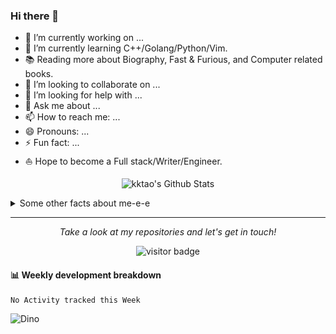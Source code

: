 ### Hi there 👋

<!--
**kktao/kktao** is a ✨ _special_ ✨ repository because its `README.md` (this file) appears on your GitHub profile.

Here are some ideas to get you started:
-->

* 🔭  I’m currently working on ...
* 🌱  I’m currently learning C++/Golang/Python/Vim.
* 📚  Reading more about Biography, Fast & Furious, and Computer related books.
* 👯  I’m looking to collaborate on ...
* 🤔  I’m looking for help with ...
* 💬  Ask me about ...
* 📫  How to reach me: ...
* 😄  Pronouns: ...
* ⚡  Fun fact: ...
* ⛵  Hope to become a Full stack/Writer/Engineer.

<p align="center">
<img align="center" src="https://github-readme-stats.vercel.app/api?username=kktao&show_icons=true&count_private=true&include_all_commits=true&line_height=21" alt="kktao's Github Stats" />
</p>

<details>
  <summary>Some other facts about me-e-e</summary>
  <br>

* 🎉   ...
* 🍎   ...

<p align="center">
<img align="center" src="https://github-readme-stats.vercel.app/api/top-langs/?username=kktao&show_icons=true&line_height=21" />
</p>

</details>
  
<hr>

<p align="center">
  <i>Take a look at my repositories and let's get in touch!</i>

  <p  align="center">
  <img src="https://visitor-badge.laobi.icu/badge?page_id=kktao.kktao" alt="visitor badge"/>       
  </p>
</p>

#### :bar_chart: Weekly development breakdown

<!--START_SECTION:waka-->
```text
No Activity tracked this Week
```
<!--END_SECTION:waka-->

![Dino](https://raw.githubusercontent.com/kktao/kktao/master/dino.gif)
